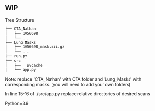## WIP

Tree Structure
```bash
├── CTA_Nathan
│   ├── 1056698
│   └── ...
├── Lung_Masks
│   ├── 1056698_mask.nii.gz
│   └── ...
├── run.py
├── src
│   ├── __pycache__
│   └── app.py
```

Note: replace 'CTA_Nathan' with CTA folder and 'Lung_Masks' with corresponding masks. (you will need to add your own folders)

In line 15-16 of ./src/app.py replace relative directories of desired scans

Python=3.9